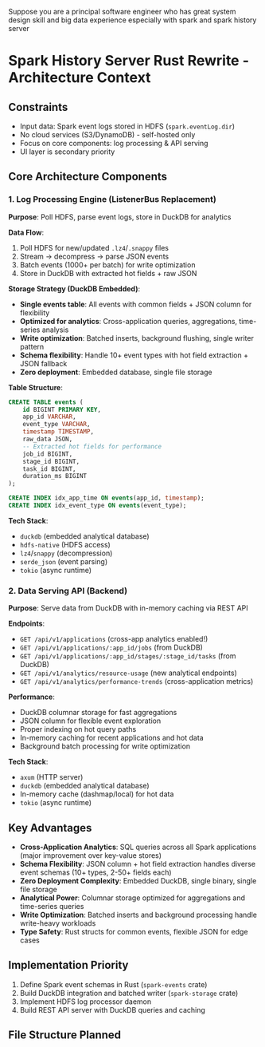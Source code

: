 Suppose you are a principal software engineer who has great system design skill and big data experience especially with spark and spark history server
# Spark History Server Rust Rewrite - Architecture Context

## Constraints
- Input data: Spark event logs stored in HDFS (`spark.eventLog.dir`)
- No cloud services (S3/DynamoDB) - self-hosted only
- Focus on core components: log processing & API serving
- UI layer is secondary priority

## Core Architecture Components

### 1. Log Processing Engine (ListenerBus Replacement)
**Purpose**: Poll HDFS, parse event logs, store in DuckDB for analytics

**Data Flow**:
1. Poll HDFS for new/updated `.lz4`/`.snappy` files
2. Stream → decompress → parse JSON events
3. Batch events (1000+ per batch) for write optimization
4. Store in DuckDB with extracted hot fields + raw JSON

**Storage Strategy (DuckDB Embedded)**:
- **Single events table**: All events with common fields + JSON column for flexibility
- **Optimized for analytics**: Cross-application queries, aggregations, time-series analysis
- **Write optimization**: Batched inserts, background flushing, single writer pattern
- **Schema flexibility**: Handle 10+ event types with hot field extraction + JSON fallback
- **Zero deployment**: Embedded database, single file storage

**Table Structure**:
```sql
CREATE TABLE events (
    id BIGINT PRIMARY KEY,
    app_id VARCHAR,
    event_type VARCHAR, 
    timestamp TIMESTAMP,
    raw_data JSON,
    -- Extracted hot fields for performance
    job_id BIGINT,
    stage_id BIGINT,
    task_id BIGINT, 
    duration_ms BIGINT
);

CREATE INDEX idx_app_time ON events(app_id, timestamp);
CREATE INDEX idx_event_type ON events(event_type);
```

**Tech Stack**:
- `duckdb` (embedded analytical database)
- `hdfs-native` (HDFS access)
- `lz4`/`snappy` (decompression)
- `serde_json` (event parsing)
- `tokio` (async runtime)

### 2. Data Serving API (Backend)
**Purpose**: Serve data from DuckDB with in-memory caching via REST API

**Endpoints**:
- `GET /api/v1/applications` (cross-app analytics enabled!)
- `GET /api/v1/applications/:app_id/jobs` (from DuckDB)
- `GET /api/v1/applications/:app_id/stages/:stage_id/tasks` (from DuckDB)
- `GET /api/v1/analytics/resource-usage` (new analytical endpoints)
- `GET /api/v1/analytics/performance-trends` (cross-application metrics)

**Performance**: 
- DuckDB columnar storage for fast aggregations
- JSON column for flexible event exploration  
- Proper indexing on hot query paths
- In-memory caching for recent applications and hot data
- Background batch processing for write optimization

**Tech Stack**:
- `axum` (HTTP server)
- `duckdb` (embedded analytical database)
- In-memory cache (dashmap/local) for hot data
- `tokio` (async runtime)

## Key Advantages
- **Cross-Application Analytics**: SQL queries across all Spark applications (major improvement over key-value stores)
- **Schema Flexibility**: JSON column + hot field extraction handles diverse event schemas (10+ types, 2-50+ fields each)
- **Zero Deployment Complexity**: Embedded DuckDB, single binary, single file storage
- **Analytical Power**: Columnar storage optimized for aggregations and time-series queries
- **Write Optimization**: Batched inserts and background processing handle write-heavy workloads
- **Type Safety**: Rust structs for common events, flexible JSON for edge cases

## Implementation Priority  
1. Define Spark event schemas in Rust (`spark-events` crate)
2. Build DuckDB integration and batched writer (`spark-storage` crate)
3. Implement HDFS log processor daemon
4. Build REST API server with DuckDB queries and caching

## File Structure Planned
